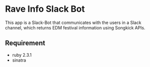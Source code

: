 # Rave Info Slack Bot

This app is a Slack-Bot that communicates with the users in a Slack channel, which returns EDM festival information using Songkick APIs.

## Requirement

- ruby 2.3.1
- sinatra